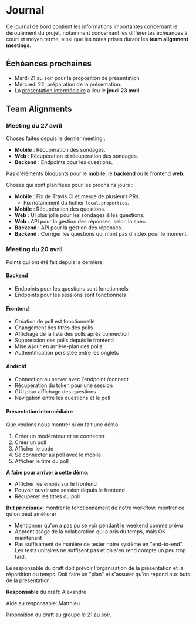 # Journal

Ce journal de bord contient les informations importantes concernant le
déroulement du projet, notamment concernant les différentes échéances à court
et moyen terme, ainsi que les notes prises durant les **team alignment
meetings**.

## Échéances prochaines

+ Mardi 21 au soir pour la proposition de présentation
+ Mercredi 22, préparation de la présentation.
+ La [présentation intermédiaire](Presentation) a lieu le **jeudi 23 avril**.

## Team Alignments

### Meeting du 27 avril

Choses faites depuis le dernier meeting :

- **Mobile** : Récupération des sondages.
- **Web** : Récupération et récupération des sondages.
- **Backend** : Endpoints pour les questions.

Pas d'éléments bloquants pour le **mobile**, le **backend** ou le frontend
**web**.

Choses qui sont planifiées pour les prochains jours :

- **Mobile** : Fix de Travis CI et merge de plusieurs PRs.
  + Fix notamment du fichier `local.properties`.
- **Mobile** : Récupération des questions.
- **Web** : UI plus jolie pour les sondages & les questions.
- **Web** : API pour la gestion des réponses, selon la spec.
- **Backend** : API pour la gestion des réponses.
- **Backend** : Corriger les questions qui n'ont pas d'index pour le moment.

### Meeting du 20 avril

Points qui ont été fait depuis la dernière:

#### Backend

* Endpoints pour les questions sont fonctionnels
* Endpoints pour les sessions sont fonctionnels

#### Frontend

* Création de poll est fonctionnelle
* Changement des titres des polls
* Affichage de la liste des polls après connection
* Suppression des polls depuis le frontend
* Mise à jour en arrière-plan des polls
* Authentification persistée entre les onglets

#### Android

* Connection au server avec l'endpoint /connect
* Récupération du token pour une session
* GUI pour affichage des questions
* Navigation entre les questions et le poll

#### Présentation intermédiaire

Que voulons nous montrer si on fait une démo:

1. Créer un modérateur et se connecter
2. Créer un poll
3. Afficher le code
4. Se connecter au poll avec le mobile
5. Afficher le titre du poll

**A faire pour arriver à cette démo**:

* Afficher les emojis sur le frontend
* Pouvoir ouvrir une session depuis le frontend
* Récupérer les titres du poll

**But principaux**: montrer le fonctionnement de notre workflow, montrer ce qu'on peut améliorer

* Mentionner qu'on a pas pu se voir pendant le weekend comme prévu
* Apprentissage de la colaboration qui a pris du temps, mais OK maintenant
* Pas suffisament de manière de tester notre système en "end-to-end". Les tests unitaires ne
  suffisent pas et on s'en rend compte un peu trop tard.

Le responsable du draft doit prévoir l'organisation de la présentation et la répartition du temps.
Doit faire un "plan" et s'assurer qu'on répond aux buts de la présentation.

**Responsable** du draft: Alexandre

Aide au responsable: Matthieu

Proposition du draft au groupe le 21 au soir.

